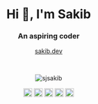 <h1 align="center">Hi 👋, I'm Sakib</h1>
<h3 align="center">An aspiring coder</h3>
<p align="center"><a href="https://sakib.dev">sakib.dev</a></p>
<br />
<p align="center"> <img src="https://komarev.com/ghpvc/?username=sjsakib" alt="sjsakib" /> </p>


<p align="center">
<a href="https://twitter.com/sjsakib" target="blank"><img align="center" src="https://cdn.jsdelivr.net/npm/simple-icons@3.0.1/icons/twitter.svg" alt="sjsakib" height="20" width="20" /></a>
<a href="https://linkedin.com/in/sjsakib" target="blank"><img align="center" src="https://cdn.jsdelivr.net/npm/simple-icons@3.0.1/icons/linkedin.svg" alt="sjsakib" height="20" width="20" /></a>
<a href="https://stackoverflow.com/sjsakib" target="blank"><img align="center" src="https://cdn.jsdelivr.net/npm/simple-icons@3.0.1/icons/stackoverflow.svg" alt="sjsakib" height="20" width="20" /></a>
<a href="https://fb.com/sjsakib" target="blank"><img align="center" src="https://cdn.jsdelivr.net/npm/simple-icons@3.0.1/icons/facebook.svg" alt="sjsakib" height="20" width="20" /></a>
<a href="https://medium.com/@sjsakib" target="blank"><img align="center" src="https://cdn.jsdelivr.net/npm/simple-icons@3.0.1/icons/medium.svg" alt="@sjsakib" height="20" width="20" /></a>
</p>
